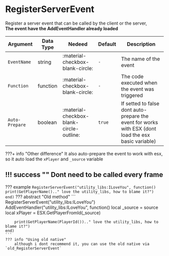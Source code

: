 # RegisterServerEvent
Register a server event that can be called by the client or the server,<br>**The event have the AddEventHandler already loaded**

| Argument              | Data Type                            | Nedeed                    | Default         | Description
| ----------------------| ------------------------------------ | ------------------------- |-----------------|-------------
| `EventName`                | string | :material-checkbox-blank-circle: | `-` | The name of the event
| `Function`                | function | :material-checkbox-blank-circle: | `-` | The code executed when the event was triggered
| `Auto-Prepare`                | boolean | :material-checkbox-blank-circle-outline: | `true` | If setted to false dont auto-prepare the event for works with ESX (dont load the esx basic variable)

???+ info "Other difference"
    It also auto-prepare the event to work with esx, so it auto load the `xPlayer` and `_source` variable

!!! success ""
    Dont need to be called every frame
---
??? example
    ```
    RegisterServerEvent("utility_libs:ILoveYou", function()
        print(GetPlayerName().." love the utility_libs, how to blame it?")
    end)
    ```
??? abstract "Old method"
    ```
    RegisterServerEvent("utility_libs:ILoveYou")
    AddEventHandler("utility_libs:ILoveYou", function()
        local _source = source
        local xPlayer = ESX.GetPlayerFromId(_source)

        print(GetPlayerName(PlayerId()).." love the utility_libs, how to blame it?")
    end)
    ```
    ??? info "Using old native"
        although i dont recommend it, you can use the old native via `old_RegisterServerEvent`